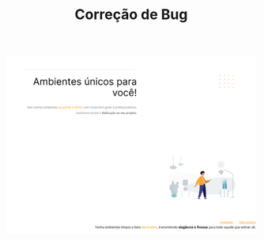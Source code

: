 <h1 align="center">Correção de Bug</h1>
<br>
<br>
<p align="center">
  <img alt="License" src=".github/Captura de tela 2024-06-22 200402.png">
</p>